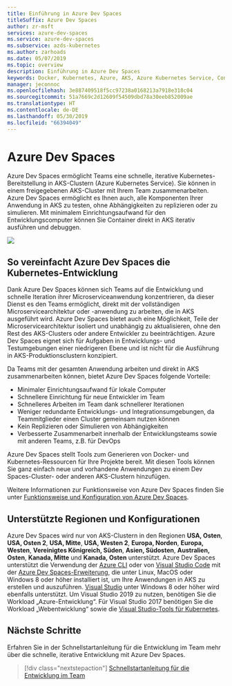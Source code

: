 ```yaml
---
title: Einführung in Azure Dev Spaces
titleSuffix: Azure Dev Spaces
author: zr-msft
services: azure-dev-spaces
ms.service: azure-dev-spaces
ms.subservice: azds-kubernetes
ms.author: zarhoads
ms.date: 05/07/2019
ms.topic: overview
description: Einführung in Azure Dev Spaces
keywords: Docker, Kubernetes, Azure, AKS, Azure Kubernetes Service, Container, kubectl, k8s
manager: jeconnoc
ms.openlocfilehash: 3e887409518f5cc97238a0168213a7918e318c04
ms.sourcegitcommit: 51a7669c2d12609f54509dbd78a30eeb852009ae
ms.translationtype: HT
ms.contentlocale: de-DE
ms.lasthandoff: 05/30/2019
ms.locfileid: "66394049"
---
```

# <a name="azure-dev-spaces"></a>Azure Dev Spaces

Azure Dev Spaces ermöglicht Teams eine schnelle, iterative Kubernetes-Bereitstellung in AKS-Clustern (Azure Kubernetes Service). Sie können in einem freigegebenen AKS-Cluster mit Ihrem Team zusammenarbeiten. Azure Dev Spaces ermöglicht es Ihnen auch, alle Komponenten Ihrer Anwendung in AKS zu testen, ohne Abhängigkeiten zu replizieren oder zu simulieren. Mit minimalem Einrichtungsaufwand für den Entwicklungscomputer können Sie Container direkt in AKS iterativ ausführen und debuggen.

![](media/azure-dev-spaces/collaborate-graphic.gif)


## <a name="how-azure-dev-spaces-simplifies-kubernetes-development"></a>So vereinfacht Azure Dev Spaces die Kubernetes-Entwicklung

Dank Azure Dev Spaces können sich Teams auf die Entwicklung und schnelle Iteration ihrer Microserviceanwendung konzentrieren, da dieser Dienst es den Teams ermöglicht, direkt mit der vollständigen Microservicearchitektur oder -anwendung zu arbeiten, die in AKS ausgeführt wird. Azure Dev Spaces bietet auch eine Möglichkeit, Teile der Microservicearchitektur isoliert und unabhängig zu aktualisieren, ohne den Rest des AKS-Clusters oder andere Entwickler zu beeinträchtigen. Azure Dev Spaces eignet sich für Aufgaben in Entwicklungs- und Testumgebungen einer niedrigeren Ebene und ist nicht für die Ausführung in AKS-Produktionsclustern konzipiert.

Da Teams mit der gesamten Anwendung arbeiten und direkt in AKS zusammenarbeiten können, bietet Azure Dev Spaces folgende Vorteile:

* Minimaler Einrichtungsaufwand für lokale Computer
* Schnellere Einrichtung für neue Entwickler im Team
* Schnelleres Arbeiten im Team dank schnellerer Iterationen
* Weniger redundante Entwicklungs- und Integrationsumgebungen, da Teammitglieder einen Cluster gemeinsam nutzen können
* Kein Replizieren oder Simulieren von Abhängigkeiten
* Verbesserte Zusammenarbeit innerhalb der Entwicklungsteams sowie mit anderen Teams, z.B. für DevOps

Azure Dev Spaces stellt Tools zum Generieren von Docker- und Kubernetes-Ressourcen für Ihre Projekte bereit. Mit diesen Tools können Sie ganz einfach neue und vorhandene Anwendungen zu einem Dev Spaces-Cluster- oder anderen AKS-Clustern hinzufügen.

Weitere Informationen zur Funktionsweise von Azure Dev Spaces finden Sie unter [Funktionsweise und Konfiguration von Azure Dev Spaces][how-dev-spaces-works].

## <a name="supported-regions-and-configurations"></a>Unterstützte Regionen und Konfigurationen

Azure Dev Spaces wird nur von AKS-Clustern in den Regionen **USA, Osten**, **USA, Osten 2**, **USA, Mitte**, **USA, Westen 2**, **Europa, Norden**, **Europa, Westen**, **Vereinigtes Königreich, Süden**, **Asien, Südosten**, **Australien, Osten**, **Kanada, Mitte** und **Kanada, Osten** unterstützt. Azure Dev Spaces unterstützt die Verwendung der [Azure CLI](/cli/azure/install-azure-cli?view=azure-cli-latest) oder von [Visual Studio Code](https://code.visualstudio.com/download) mit der [Azure Dev Spaces-Erweiterung](https://marketplace.visualstudio.com/items?itemName=azuredevspaces.azds), die unter Linux, MacOS oder Windows 8 oder höher installiert ist, um Ihre Anwendungen in AKS zu erstellen und auszuführen. [Visual Studio](https://aka.ms/vsdownload?utm_source=mscom&utm_campaign=msdocs) unter Windows 8 oder höher wird ebenfalls unterstützt. Um Visual Studio 2019 zu nutzen, benötigen Sie die Workload „Azure-Entwicklung“. Für Visual Studio 2017 benötigen Sie die Workload „Webentwicklung“ sowie die [Visual Studio-Tools für Kubernetes](https://aka.ms/get-vsk8stools).

## <a name="next-steps"></a>Nächste Schritte

Erfahren Sie in der Schnellstartanleitung für die Entwicklung im Team mehr über die schnelle, iterative Entwicklung mit Azure Dev Spaces.

> [!div class="nextstepaction"]
> [Schnellstartanleitung für die Entwicklung im Team](quickstart-team-development.md)


[how-dev-spaces-works]: how-dev-spaces-works.md
[team-development-quickstart]: quickstart-team-development.md
